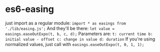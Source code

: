 # es6-easing
just import as a regular module:
``
import * as easings from './lib/easing.js';
``
And they'll be there:
``
let value = easings.easeOutExpo(t, b, c, d);
``
Parameters are:
``
t: current time
b: initial value - offset
c: change in value
d: duration
``
If you're using normalized values, just call with
``
easings.easeOutExpo(t, 0, 1, 1);
``
